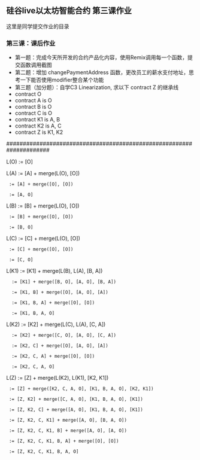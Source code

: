 ## 硅谷live以太坊智能合约 第三课作业
这里是同学提交作业的目录

### 第三课：课后作业
- 第一题：完成今天所开发的合约产品化内容，使用Remix调用每一个函数，提交函数调用截图
- 第二题：增加 changePaymentAddress 函数，更改员工的薪水支付地址，思考一下能否使用modifier整合某个功能
- 第三题（加分题）：自学C3 Linearization, 求以下 contract Z 的继承线
- contract O
- contract A is O
- contract B is O
- contract C is O
- contract K1 is A, B
- contract K2 is A, C
- contract Z is K1, K2


#####################################################################

L(O) := [O]

L(A) := [A] + merge(L(O), [O])

     := [A] + merge([O], [O])

     := [A, O]


L(B) := [B] + merge(L(O), [O])

     := [B] + merge([O], [O])

     := [B, O]


L(C) := [C] + merge(L(O), [O])

     := [C] + merge([O], [O])

     := [C, O]


L(K1) := [K1] + merge(L(B), L(A), [B, A])

      := [K1] + merge([B, O], [A, O], [B, A])

      := [K1, B] + merge([O], [A, O], [A])

      := [K1, B, A] + merge([O], [O])

      := [K1, B, A, O]


L(K2) := [K2] + merge(L(C), L(A), [C, A])

      := [K2] + merge([C, O], [A, O], [C, A])

      := [K2, C] + merge([O], [A, O], [A])

      := [K2, C, A] + merge([O], [O])

      := [K2, C, A, O]


L(Z) := [Z] + merge(L(K2), L(K1), [K2, K1])

     := [Z] + merge([K2, C, A, O], [K1, B, A, O], [K2, K1])

     := [Z, K2] + merge([C, A, O], [K1, B, A, O], [K1])

     := [Z, K2, C] + merge([A, O], [K1, B, A, O], [K1])

     := [Z, K2, C, K1] + merge([A, O], [B, A, O])

     := [Z, K2, C, K1, B] + merge([A, O], [A, O])

     := [Z, K2, C, K1, B, A] + merge([O], [O])
     
     := [Z, K2, C, K1, B, A, O]

